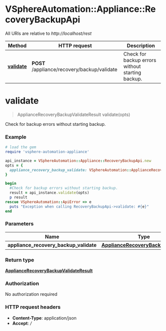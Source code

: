 # VSphereAutomation::Appliance::RecoveryBackupApi

All URIs are relative to *http://localhost/rest*

Method | HTTP request | Description
------------- | ------------- | -------------
[**validate**](RecoveryBackupApi.md#validate) | **POST** /appliance/recovery/backup/validate | Check for backup errors without starting backup.


# **validate**
> ApplianceRecoveryBackupValidateResult validate(opts)

Check for backup errors without starting backup.

### Example
```ruby
# load the gem
require 'vsphere-automation-appliance'

api_instance = VSphereAutomation::Appliance::RecoveryBackupApi.new
opts = {
  appliance_recovery_backup_validate: VSphereAutomation::ApplianceRecoveryBackupValidate.new # ApplianceRecoveryBackupValidate | 
}

begin
  #Check for backup errors without starting backup.
  result = api_instance.validate(opts)
  p result
rescue VSphereAutomation::ApiError => e
  puts "Exception when calling RecoveryBackupApi->validate: #{e}"
end
```

### Parameters

Name | Type | Description  | Notes
------------- | ------------- | ------------- | -------------
 **appliance_recovery_backup_validate** | [**ApplianceRecoveryBackupValidate**](ApplianceRecoveryBackupValidate.md)|  | [optional] 

### Return type

[**ApplianceRecoveryBackupValidateResult**](ApplianceRecoveryBackupValidateResult.md)

### Authorization

No authorization required

### HTTP request headers

 - **Content-Type**: application/json
 - **Accept**: */*



